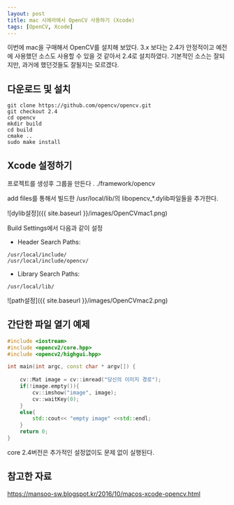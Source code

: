 ```yaml
---
layout: post
title: mac 시에라에서 OpenCV 사용하기 (Xcode)
tags: [OpenCV, Xcode]
---
```

이번에 mac을 구매해서 OpenCV를 설치해 보았다. 3.x 보다는 2.4가 안정적이고 예전에 사용했던 소스도 사용할 수 있을 것 같아서 2.4로 설치하였다.
기본적인 소스는 잘되지만, 과거에 했던것들도 잘될지는 모르겠다.

## 다운로드 및 설치 
```
git clone https://github.com/opencv/opencv.git
git checkout 2.4
cd opencv
mkdir build
cd build
cmake ..
sudo make install
```

## Xcode 설정하기
프로젝트를 생성후 그룹을 만든다
. ./framework/opencv

add files를 통해서 빌드한 /usr/local/lib/의 libopencv_*.dylib파일들을 추가한다.

![dylib설정]({{ site.baseurl }}/images/OpenCVmac1.png)

Build Settings에서 다음과 같이 설정 

- Header Search Paths: 
```
/usr/local/include/ 
/usr/local/include/opencv/
```

- Library Search Paths: 
```
/usr/local/lib/
```

![path설정]({{ site.baseurl }}/images/OpenCVmac2.png)

## 간단한 파일 열기 예제
```cpp
#include <iostream>
#include <opencv2/core.hpp>
#include <opencv2/highgui.hpp>

int main(int argc, const char * argv[]) {
    
    cv::Mat image = cv::imread("당신의 이미지 경로");
    if(!image.empty()){
        cv::imshow("image", image);
        cv::waitKey(0);
    }
    else{
        std::cout<< "empty image" <<std::endl;
    }
    return 0;
}

```
core
2.4버전은 추가적인 설정없이도 문제 없이 실행된다.


## 참고한 자료 
https://mansoo-sw.blogspot.kr/2016/10/macos-xcode-opencv.html
